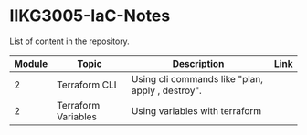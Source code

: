 # IIKG3005-IaC-Notes

List of content in the repository.

| **Module** | **Topic**              | **Description**                                      | **Link**        |
|------------|------------------------|------------------------------------------------------|-----------------|
| 2          |   Terraform CLI        |   Using cli commands like "plan, apply , destroy".   |                 |
| 2          |   Terraform Variables  |   Using variables with terraform                     |                 |
